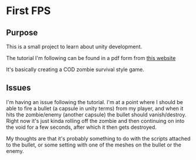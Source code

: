 # First FPS

## Purpose
This is a small project to learn about unity development.

The tutorial I'm following can be found in a pdf form from [this website](https://www.raspberrypi.com/news/build-your-own-first-person-shooter-in-unity/)

It's basically creating a COD zombie survival style game.

## Issues

I'm having an issue following the tutorial. I'm at a point where I should be able to fire a bullet (a capsule in unity terms) from my player, and when it hits the zombie/enemy (another capsule) the bullet should vanish/destroy. Right now it's just kinda rolling off the zombie and then continuing on into the void for a few seconds, after which it then gets destroyed.

My thoughts are that it's probably something to do with the scripts attached to the bullet, or some setting with one of the meshes on the bullet or the enemy.
